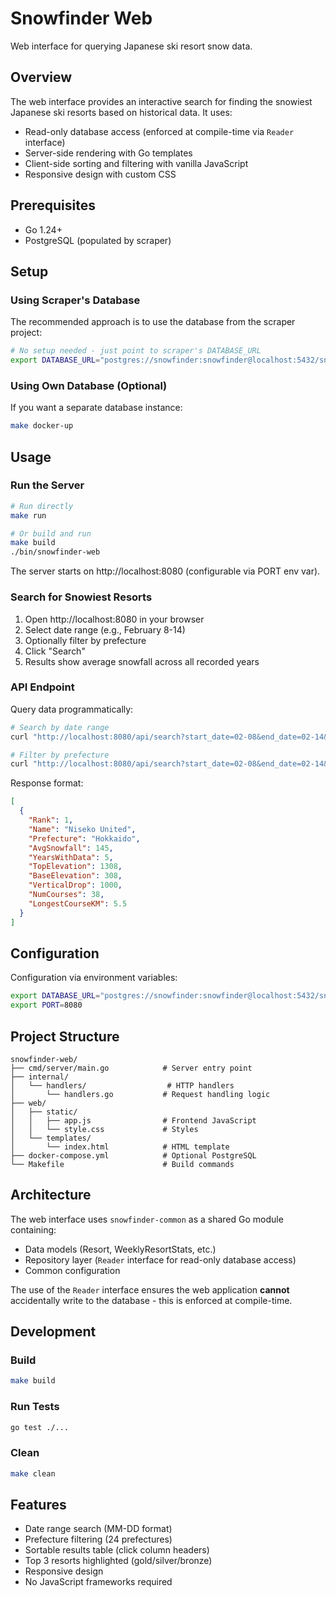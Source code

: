 # Snowfinder Web

Web interface for querying Japanese ski resort snow data.

## Overview

The web interface provides an interactive search for finding the snowiest Japanese ski resorts based on historical data. It uses:
- Read-only database access (enforced at compile-time via `Reader` interface)
- Server-side rendering with Go templates
- Client-side sorting and filtering with vanilla JavaScript
- Responsive design with custom CSS

## Prerequisites

- Go 1.24+
- PostgreSQL (populated by scraper)

## Setup

### Using Scraper's Database

The recommended approach is to use the database from the scraper project:

```bash
# No setup needed - just point to scraper's DATABASE_URL
export DATABASE_URL="postgres://snowfinder:snowfinder@localhost:5432/snowfinder?sslmode=disable"
```

### Using Own Database (Optional)

If you want a separate database instance:

```bash
make docker-up
```

## Usage

### Run the Server

```bash
# Run directly
make run

# Or build and run
make build
./bin/snowfinder-web
```

The server starts on http://localhost:8080 (configurable via PORT env var).

### Search for Snowiest Resorts

1. Open http://localhost:8080 in your browser
2. Select date range (e.g., February 8-14)
3. Optionally filter by prefecture
4. Click "Search"
5. Results show average snowfall across all recorded years

### API Endpoint

Query data programmatically:

```bash
# Search by date range
curl "http://localhost:8080/api/search?start_date=02-08&end_date=02-14&limit=10"

# Filter by prefecture
curl "http://localhost:8080/api/search?start_date=02-08&end_date=02-14&prefecture=hokkaido&limit=10"
```

Response format:
```json
[
  {
    "Rank": 1,
    "Name": "Niseko United",
    "Prefecture": "Hokkaido",
    "AvgSnowfall": 145,
    "YearsWithData": 5,
    "TopElevation": 1308,
    "BaseElevation": 308,
    "VerticalDrop": 1000,
    "NumCourses": 38,
    "LongestCourseKM": 5.5
  }
]
```

## Configuration

Configuration via environment variables:

```bash
export DATABASE_URL="postgres://snowfinder:snowfinder@localhost:5432/snowfinder?sslmode=disable"
export PORT=8080
```

## Project Structure

```
snowfinder-web/
├── cmd/server/main.go            # Server entry point
├── internal/
│   └── handlers/                  # HTTP handlers
│       └── handlers.go           # Request handling logic
├── web/
│   ├── static/
│   │   ├── app.js                # Frontend JavaScript
│   │   └── style.css             # Styles
│   └── templates/
│       └── index.html            # HTML template
├── docker-compose.yml            # Optional PostgreSQL
└── Makefile                      # Build commands
```

## Architecture

The web interface uses `snowfinder-common` as a shared Go module containing:
- Data models (Resort, WeeklyResortStats, etc.)
- Repository layer (`Reader` interface for read-only database access)
- Common configuration

The use of the `Reader` interface ensures the web application **cannot** accidentally write to the database - this is enforced at compile-time.

## Development

### Build

```bash
make build
```

### Run Tests

```bash
go test ./...
```

### Clean

```bash
make clean
```

## Features

- Date range search (MM-DD format)
- Prefecture filtering (24 prefectures)
- Sortable results table (click column headers)
- Top 3 resorts highlighted (gold/silver/bronze)
- Responsive design
- No JavaScript frameworks required
